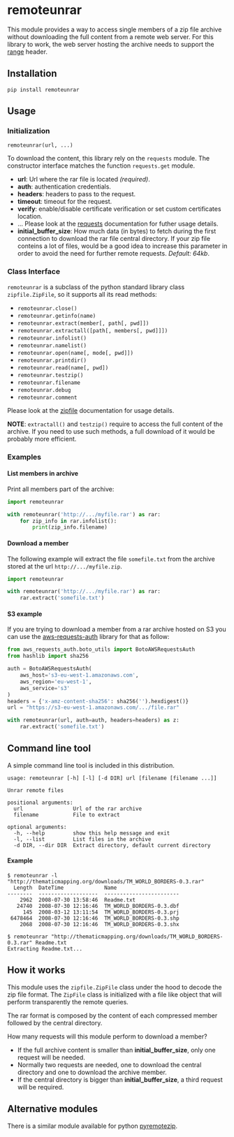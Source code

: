 # remoteunrar


This module provides a way to access single members of a zip file archive without downloading the full content from a remote web server. For this library to work, the web server hosting the archive needs to support the [range](https://developer.mozilla.org/en-US/docs/Web/HTTP/Range_requests) header. 

## Installation

`pip install remoteunrar`

## Usage

### Initialization

`remoteunrar(url, ...)`

To download the content, this library rely on the `requests` module. The constructor interface matches the function `requests.get` module.

* **url**: Url where the rar file is located *(required)*.
* **auth**: authentication credentials.
* **headers**: headers to pass to the request.
* **timeout**: timeout for the request.
* **verify**: enable/disable certificate verification or set custom certificates location.
* ... Please look at the [requests](http://docs.python-requests.org/en/master/user/quickstart/#make-a-request) documentation for futher usage details.
* **initial\_buffer\_size**: How much data (in bytes) to fetch during the first connection to download the rar file central directory. If your zip file conteins a lot of files, would be a good idea to increase this parameter in order to avoid the need for further remote requests. *Default: 64kb*.

### Class Interface

`remoteunrar` is a subclass of the python standard library class `zipfile.ZipFile`, so it supports all its read methods:

* `remoteunrar.close()`
* `remoteunrar.getinfo(name)`
* `remoteunrar.extract(member[, path[, pwd]])`
* `remoteunrar.extractall([path[, members[, pwd]]])`
* `remoteunrar.infolist()`
* `remoteunrar.namelist()`
* `remoteunrar.open(name[, mode[, pwd]])`
* `remoteunrar.printdir()`
* `remoteunrar.read(name[, pwd])`
* `remoteunrar.testzip()`
* `remoteunrar.filename`
* `remoteunrar.debug`
* `remoteunrar.comment`

Please look at the [zipfile](https://docs.python.org/3/library/zipfile.html#zipfile-objects) documentation for usage details.


**NOTE**: `extractall()` and `testzip()` require to access the full content of the archive. If you need to use such methods, a full download of it would be probably more efficient.

### Examples

#### List members in archive

Print all members part of the archive:

```python
import remoteunrar

with remoteunrar('http://.../myfile.rar') as rar:
    for zip_info in rar.infolist():
        print(zip_info.filename)
```


#### Download a member
The following example will extract the file `somefile.txt` from the archive stored at the url `http://.../myfile.zip`.

```python
import remoteunrar

with remoteunrar('http://.../myfile.rar') as rar:
    rar.extract('somefile.txt')
```

#### S3 example

If you are trying to download a member from a rar archive hosted on S3 you can use the [aws-requests-auth](https://github.com/DavidMuller/aws-requests-auth) library for that as follow: 

```python
from aws_requests_auth.boto_utils import BotoAWSRequestsAuth
from hashlib import sha256

auth = BotoAWSRequestsAuth(
    aws_host='s3-eu-west-1.amazonaws.com',
    aws_region='eu-west-1',
    aws_service='s3'
)
headers = {'x-amz-content-sha256': sha256('').hexdigest()}
url = "https://s3-eu-west-1.amazonaws.com/.../file.rar"

with remoteunrar(url, auth=auth, headers=headers) as z: 
    rar.extract('somefile.txt')
```

## Command line tool

A simple command line tool is included in this distribution.

```
usage: remoteunrar [-h] [-l] [-d DIR] url [filename [filename ...]]

Unrar remote files

positional arguments:
  url                Url of the rar archive
  filename           File to extract

optional arguments:
  -h, --help         show this help message and exit
  -l, --list         List files in the archive
  -d DIR, --dir DIR  Extract directory, default current directory
```

#### Example

```
$ remoteunrar -l "http://thematicmapping.org/downloads/TM_WORLD_BORDERS-0.3.rar"
  Length  DateTime             Name
--------  -------------------  ------------------------
    2962  2008-07-30 13:58:46  Readme.txt
   24740  2008-07-30 12:16:46  TM_WORLD_BORDERS-0.3.dbf
     145  2008-03-12 13:11:54  TM_WORLD_BORDERS-0.3.prj
 6478464  2008-07-30 12:16:46  TM_WORLD_BORDERS-0.3.shp
    2068  2008-07-30 12:16:46  TM_WORLD_BORDERS-0.3.shx
    
$ remoteunrar "http://thematicmapping.org/downloads/TM_WORLD_BORDERS-0.3.rar" Readme.txt
Extracting Readme.txt...
```

## How it works

This module uses the `zipfile.ZipFile` class under the hood to decode the zip file format. The `ZipFile` class is initialized with a file like object that will perform transparently the remote queries.

The rar format is composed by the content of each compressed member followed by the central directory.

How many requests will this module perform to download a member?

* If the full archive content is smaller than **initial\_buffer\_size**, only one request will be needed.
* Normally two requests are needed, one to download the central directory and one to download the archive member.
* If the central directory is bigger than **initial\_buffer\_size**, a third request will be required.

## Alternative modules

There is a similar module available for python [pyremotezip](https://github.com/fcvarela/pyremotezip).
